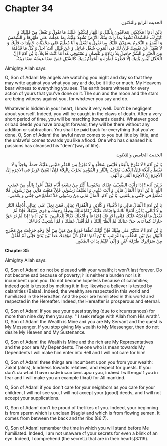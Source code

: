 Chapter 34
==========

<p dir="rtl">
الحديث الرابع والثلاثون‏
</p>

<p dir="rtl">
يَابْنَ آدَمَ!! مَلَائِكَتِي يَتَعَاقَبُونَ بِالَّليْلِ وَ النَّهَارِ
لِيَكْتُبُوا عَلَيْكَ مَا تَقُولُ وَ تَفْعَلُ مِنْ قَلِيْلِكَ وَ
كَثِيْرِكَ، فَالسَّمَاءُ تَشْهَدُ بِما رَأَتْ مِنْكَ الأَرْضُ تَشْهَدُ
عَلَيْكَ بِما عَمِلْتَ عَلى ظَهْرِهَا وَ الشَّمْسُ وَ الْقَمَرُ وَ
النُّجُومُ يشهَدْنَ عَلَيْكَ بِما تَقُولُ وَ تَفْعَلُ وَ أَنَا مُطَّلِعٌ
عَلى مَخْفِيَّاتِ خَطَرَاتِ قلْبِكَ وَ لاَ تَغْفَلْ عَنْ نَفْسِكَ فَإنَّ
لَكَ في الْمَوتِ شُغْل شَاغِل وَ عَنْ قَلِيْلِ أَنْتَ َاحلٌ وَ كُلُّ مَا
قَدَّمْتَهُ مِنَ الْخَيْرِ وَ الشَّرِّ حاصِلٌ بِلاَ زِيَادَةٍ وَ
نُقْصانٍ وَ تَسْتَوفِي غَداً مَا كُنْتَ فَاعِلاً.
يَا بْنَ آدَمَ!! إِنَّ الْحَلَالَ لَبْسَ يَأتِيكَ إلَّا قَطْرَةَ
قَطْرَة وَ الْحَرَامُ يَأتِيكَ كَالسَّيْلِ فَمَنْ صَفَا عيشُهُ صَفَا
دِينُهُ.
</p>

Almighty Allah says:

O, Son of Adam! My angels are watching you night and day so that they
may write against you what you say and do, be it little or much. My
Heavens bear witness to everything you see. The earth bears witness for
every action of yours that you've done on it. The sun and the moon and
the stars are being witness against you, for whatever you say and do.

Whatever is hidden in your heart, I know it very well. Don't be
negligent about yourself. Indeed, you will be caught in the claws of
death. After a very short period of time, you will be marching (towards
death). Whatever good or bad deeds you have brought forward, they will
be there without any addition or subtraction. You shall be paid back for
everything that you've done. O, Son of Adam! the lawful never comes to
you but little by little, and the unlawful comes towards you like a
flood. One who has cleansed his passions has cleansed his "deen"(way of
life).


<p dir="rtl">
الحديث الخامس والثلاثون‏
</p>

<p dir="rtl">
يَا بْنَ آدَمَ!! لَا تَفْرَحْ بالْغِنَاءِ فَلَيْسَ بِمُخَلَّدِ وَ لَا
تَجْزَعْ مِنَ الفَقْرِ فليْس عَلَيْكَ حتماً، وَاجِبَاً وَ لَا تَقْنَطْ
بِالْبَلَاءِ فَإِنَّ الذَّهَبَ يُجَرَّبُ بِالنَّارِ وَ الْمُؤْمِنُ
يَجَرَّبُ بِالْبِلاءِ فَإِنَّ الغَنِيَّ عَزِيزٌ في الآخِرَةِ إِنَّ
الآخِرَةِ إِنَّ الآخِرَةَ أَبْقَى وَ أَبْهَى.
</p>

<p dir="rtl">
يَا بْنَ آدَمَ!! إذا رَأَيْتَ الضَّعِيْفَ عِنْدَك مَحْبُوساً أَكْثَرَ
مِنْ تِسْعَةِ أَيَّامٍ فَقُلْ أَعُوذُ بِاللَّهِ مِنْ غَضَبِ اللَّهِ. يَا
بْنَ آدَمَ!! اَلْمَالُ مَالِي وَ أَنْتَ عَبْدِي وَ الضَّيْفُ رَسُولِي
فَإنْ مَنَعْتَ مَالِي مِنْ رَسُولِي فَلَا تَطْمَعْ في جَنَّتي وَ
نِعْمَتِي، يَا بْنَ آدَمَ، اَلْمالُ مَالِي مِنْ رَسُولِي فَلاَ تَطْمَعْ
في جَنَّتي وَ نِعْمَتِي.
</p>

<p dir="rtl">
يَا بْنَ آدَمَ!! اَلْمَالُ مَالِي وَ الأَغْنياءُ وَ كُلَائِي وَ
الْفُقَرَاءُ عِيَالِي فَمَنْ بَخِلَ عَلى عِيَالِي أُدْخِلْهُ النّارَ وَ
لَا أُبَالي. يَا بْنَ آدَمَ!! ثَلاثةٌ وَاجِبَاتٌ عَلَيْكَ زَكاةُ مَالِكَ
وَصِلَةُ رَحِمِكَ وَ قِرَى ضَيْفِكَ فَإذَا لَمْ تَفْعَلْ مَا
أَوْجَبْتُهُ عَلَيْكَ فَإنِّي أُجْزِعُكَ إِجْزَاعاً وَ أَجْعَلُكَ
نَكَالاً لِلْعَالَمِينَ. يَا بْنَ آدَمَ!! إِذا لَمْ تَرَ حَقَّ جَارِكَ
كَما تَرَى حَقَّ عِيَالِكَ لَمْ أَنْظُرْ إِلَيْكَ وَ لَمْ أَقْبَلْ
عَمَلَكَ وَ لَمْ أَسْتَجِبْ دُعَاءَكَ.
</p>

<p dir="rtl">
يَا بْنَ آدَمَ!! لَا تَتَكَبَّرْ عَلى مِثْلِكَ فَإنَّ أَوَّلَكَ
نُطْفَةٌ قَذِرَةٌ مِنْ مَنِيَّ مِنْ أَيَّ وَجْهٍ خَرَجْتَ مِنْ مَخْرَجِ
الْبَوْلِ مِنْ بَيْنِ الصُّلْبِ وَ التِّرَائِبِ. يَا بْنَ آدَمَ!!
اذْكُرْ ذُلِّ مَوْقِفِكَ غَداً بَيْنَ يَدَيَّ فَإنِّي لَمْ أَغْفُلْ مِنْ
سَرَائِرِكَ طَرْفَةَ عَيْنٍ وَ إِنِّي عَلِيْمٌ بِذاتِ الصُّدُورِ.
</p>


**Chapter 35**

Almighty Allah says:

O, Son of Adam! do not be pleased with your wealth; it won't last
forever. Do not become sad because of poverty; it is neither a burden
nor is it incumbent upon you. Do not become hopeless because of
calamities; indeed gold is tested by melting it in fire; likewise a
believer is tested by calamities (Balaa). Indeed, the wealthy are
respected in this world and humiliated in the Hereafter. And the poor
are humiliated in this world and respected in the Hereafter. Indeed, the
Hereafter is prosperous and eternal.

O, Son of Adam! If you see your quest staying (due to circumstances)
for more than nine day then you say: " I seek refuge with Allah from His
wrath". O, Son of Adam! the Wealth is Mine and you are My Servant and
the quest is My Messenger. If you stop giving My wealth to My Messenger,
then do not desire My Heaven and My Sustenance.

O, Son of Adam! the Wealth is Mine and the rich are My Representatives
and the poor are My Dependents. The one who is mean towards My
Dependents I will make him enter into Hell and I will not care for
him!

O, Son of Adam! three things are incumbent upon you from your wealth:
Zakat (alms), kindness towards relatives, and respect for guests. If you
don't do what I have made incumbent upon you, indeed I will engulf you
in fear and I will make you an example (Ibrat) for All mankind.

O, Son of Adam! if you don't care for your neighbors as you care for
your children, I will not see you, I will not accept your (good) deeds,
and I will not accept your supplications.

O, Son of Adam! don't be proud of the likes of you. Indeed, your
beginning is from sperm which is unclean (Nagis) and which is from
flowing semen. It comes from between the back and the ribs (86:7).

O, Son of Adam! remember the time in which you will stand before Me
humiliated. Indeed, I am not unaware of your secrets for even a blink of
an eye. Indeed, I comprehend (the secrets) that are in their
hearts(3:119).


